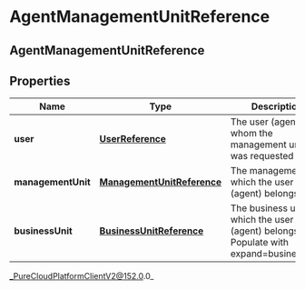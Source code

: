 # AgentManagementUnitReference

## AgentManagementUnitReference

## Properties

|Name | Type | Description | Notes|
|------------ | ------------- | ------------- | -------------|
| **user** | [**UserReference**](UserReference) | The user (agent) for whom the management unit was requested | [optional] |
| **managementUnit** | [**ManagementUnitReference**](ManagementUnitReference) | The management to which the user (agent) belongs | [optional] |
| **businessUnit** | [**BusinessUnitReference**](BusinessUnitReference) | The business unit to which the user (agent) belongs. Populate with expand&#x3D;businessUnit | [optional] |



_PureCloudPlatformClientV2@152.0.0_
